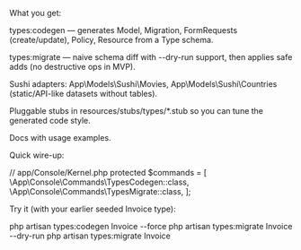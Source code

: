 What you get:

types:codegen — generates Model, Migration, FormRequests (create/update), Policy, Resource from a Type schema.

types:migrate — naive schema diff with --dry-run support, then applies safe adds (no destructive ops in MVP).

Sushi adapters: App\Models\Sushi\Movies, App\Models\Sushi\Countries (static/API-like datasets without tables).

Pluggable stubs in resources/stubs/types/*.stub so you can tune the generated code style.

Docs with usage examples.

Quick wire-up:

// app/Console/Kernel.php
protected $commands = [
    \App\Console\Commands\TypesCodegen::class,
    \App\Console\Commands\TypesMigrate::class,
];


Try it (with your earlier seeded Invoice type):

php artisan types:codegen Invoice --force
php artisan types:migrate Invoice --dry-run
php artisan types:migrate Invoice